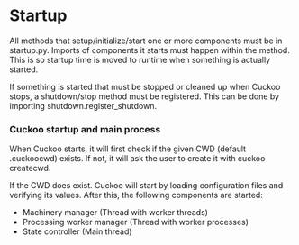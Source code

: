 # Startup

All methods that setup/initialize/start one or more components must be in startup.py. Imports of components it starts must happen within the method. This is so startup
time is moved to runtime when something is actually started.

If something is started that must be stopped or cleaned up when Cuckoo stops, a shutdown/stop method must be registered. This can be done by importing shutdown.register_shutdown.

### Cuckoo startup and main process

When Cuckoo starts, it will first check if the given CWD (default .cuckoocwd) exists. If not, it will ask the user to create it with cuckoo createcwd.

If the CWD does exist. Cuckoo will start by loading configuration files and verifying its values. After this, the following components are started:

* Machinery manager (Thread with worker threads)
* Processing worker manager (Thread with worker processes)
* State controller (Main thread)
